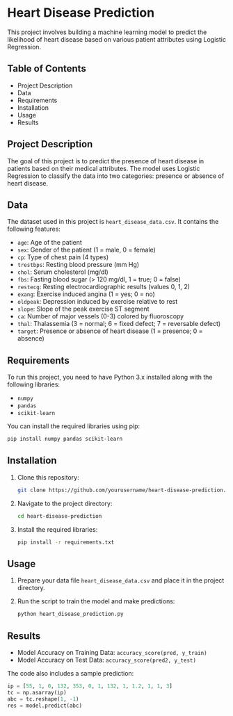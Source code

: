 # Heart Disease Prediction

This project involves building a machine learning model to predict the likelihood of heart disease based on various patient attributes using Logistic Regression.

## Table of Contents

- Project Description
- Data
- Requirements
- Installation
- Usage
- Results

## Project Description

The goal of this project is to predict the presence of heart disease in patients based on their medical attributes. The model uses Logistic Regression to classify the data into two categories: presence or absence of heart disease.

## Data

The dataset used in this project is `heart_disease_data.csv`. It contains the following features:
- `age`: Age of the patient
- `sex`: Gender of the patient (1 = male, 0 = female)
- `cp`: Type of chest pain (4 types)
- `trestbps`: Resting blood pressure (mm Hg)
- `chol`: Serum cholesterol (mg/dl)
- `fbs`: Fasting blood sugar (> 120 mg/dl, 1 = true; 0 = false)
- `restecg`: Resting electrocardiographic results (values 0, 1, 2)
- `exang`: Exercise induced angina (1 = yes; 0 = no)
- `oldpeak`: Depression induced by exercise relative to rest
- `slope`: Slope of the peak exercise ST segment
- `ca`: Number of major vessels (0-3) colored by fluoroscopy
- `thal`: Thalassemia (3 = normal; 6 = fixed defect; 7 = reversable defect)
- `target`: Presence or absence of heart disease (1 = presence; 0 = absence)

## Requirements

To run this project, you need to have Python 3.x installed along with the following libraries:
- `numpy`
- `pandas`
- `scikit-learn`

You can install the required libraries using pip:
```bash
pip install numpy pandas scikit-learn
```

## Installation

1. Clone this repository:
    ```bash
    git clone https://github.com/yourusername/heart-disease-prediction.git
    ```

2. Navigate to the project directory:
    ```bash
    cd heart-disease-prediction
    ```

3. Install the required libraries:
    ```bash
    pip install -r requirements.txt
    ```

## Usage

1. Prepare your data file `heart_disease_data.csv` and place it in the project directory.

2. Run the script to train the model and make predictions:
    ```bash
    python heart_disease_prediction.py
    ```

## Results

- Model Accuracy on Training Data: `accuracy_score(pred, y_train)`
- Model Accuracy on Test Data: `accuracy_score(pred2, y_test)`

The code also includes a sample prediction:
```python
ip = [55, 1, 0, 132, 353, 0, 1, 132, 1, 1.2, 1, 1, 3]
tc = np.asarray(ip)
abc = tc.reshape(1, -1)
res = model.predict(abc)
